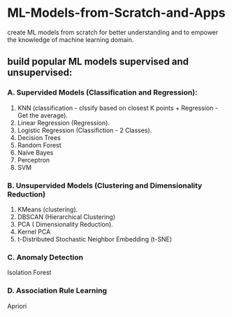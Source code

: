 # ML-Models-from-Scratch-and-Apps
create ML models from scratch for better understanding and to empower the knowledge of machine learning domain. 

## build popular ML models supervised and unsupervised:

### A. Supervided Models (Classification and Regression):
1. KNN (classification - clssify based on closest K points + Regression - Get the average).
2. Linear Regression (Regression).
3. Logistic Regression (Classifiction - 2 Classes).
4. Decision Trees
5. Random Forest
6. Naive Bayes
7. Perceptron
8. SVM

### B. Unsupervided Models (Clustering and Dimensionality Reduction)
1. KMeans (clustering).
2. DBSCAN (Hierarchical Clustering)
3. PCA ( Dimensionality Reduction).
4. Kernel PCA
5. t-Distributed Stochastic Neighbor Embedding (t-SNE)

### C. Anomaly Detection
Isolation Forest
### D. Association Rule Learning
Apriori
